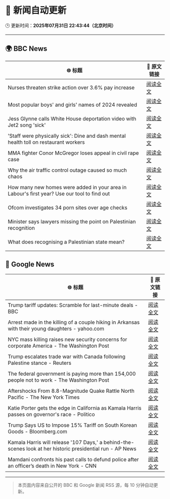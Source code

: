 # 🧠 新闻自动更新

🕒 更新时间：**2025年07月31日 22:43:44（北京时间）**

---

## 🌍 BBC News

| 🌐 标题 | 🔗 原文链接 |
|--------|-------------|
| Nurses threaten strike action over 3.6% pay increase | [阅读全文](https://www.bbc.com/news/articles/c36je08d111o?at_medium=RSS&at_campaign=rss) |
| Most popular boys' and girls' names of 2024 revealed | [阅读全文](https://www.bbc.com/news/articles/ckgyznp615zo?at_medium=RSS&at_campaign=rss) |
| Jess Glynne calls White House deportation video with Jet2 song 'sick' | [阅读全文](https://www.bbc.com/news/articles/clyjggjplyqo?at_medium=RSS&at_campaign=rss) |
| 'Staff were physically sick': Dine and dash mental health toll on restaurant workers | [阅读全文](https://www.bbc.com/news/articles/cjd24ky4818o?at_medium=RSS&at_campaign=rss) |
| MMA fighter Conor McGregor loses appeal in civil rape case | [阅读全文](https://www.bbc.com/news/articles/cd6n04xjj1qo?at_medium=RSS&at_campaign=rss) |
| Why the air traffic control outage caused so much chaos | [阅读全文](https://www.bbc.com/news/articles/clyv75g60ejo?at_medium=RSS&at_campaign=rss) |
| How many new homes were added in your area in Labour's first year? Use our tool to find out | [阅读全文](https://www.bbc.com/news/articles/cr5rmz0vreno?at_medium=RSS&at_campaign=rss) |
| Ofcom investigates 34 porn sites over age checks | [阅读全文](https://www.bbc.com/news/articles/c5y2xx6z6eko?at_medium=RSS&at_campaign=rss) |
| Minister says lawyers missing the point on Palestinian recognition | [阅读全文](https://www.bbc.com/news/articles/c78z69x61e6o?at_medium=RSS&at_campaign=rss) |
| What does recognising a Palestinian state mean? | [阅读全文](https://www.bbc.com/news/articles/cvgp5z1vvj5o?at_medium=RSS&at_campaign=rss) |

## 📰 Google News

| 🌐 标题 | 🔗 原文链接 |
|--------|-------------|
| Trump tariff updates: Scramble for last-minute deals - BBC | [阅读全文](https://news.google.com/rss/articles/CBMiVEFVX3lxTFBOb0dFdVFUSGc1SnRWMUs4c3dPSW9lSllOWmJ5WkxBYWN4TzNGRmFGTEF6bC13MFVEQUFremx1WkFqY0FGaks5Q092aVNGTW56VXpXeQ?oc=5) |
| Arrest made in the killing of a couple hiking in Arkansas with their young daughters - yahoo.com | [阅读全文](https://news.google.com/rss/articles/CBMijAFBVV95cUxQcXd5a2w3dVdYaUpMbUJHZTI5SjdoSnpYcVNhN24zZzVJUFc4UHMxdlI4M1dIMWRyZFpNVGFtWjdHZ1BDUXY3dDdQU3h4OEhhbEdFSG5ENzhoRGtpQlpJckNrVmc0eV9ZdnNidE92Y2JsZnZNNTRiMm1WX2Nyem5KLUtKbUNJMFpscEp4Tw?oc=5) |
| NYC mass killing raises new security concerns for corporate America - The Washington Post | [阅读全文](https://news.google.com/rss/articles/CBMingFBVV95cUxNbXp2cFA5M0hfaWtjcUx1cXVGSGxvQWtSQ1lBUDI4YS1RWFBsaTdGeUZCQmhFQmxZcXJmOE94R0lYY1lYYm80aFhpMFZkUEZoaGxIWjNPNjRlNEQ3Nmo4XzcwS2ZQVkVKd085eUVXV1RvT3N0N1h2OUhPTDlXYTBNX2puT3ZBOEo3X2RkRkxIb3czTl9rZE1TYnZ0RVVYQQ?oc=5) |
| Trump escalates trade war with Canada following Palestine stance - Reuters | [阅读全文](https://news.google.com/rss/articles/CBMitgFBVV95cUxQUUpXeXRpUUdMM05mOF9MYjJvX2FIUkpsYWFlNlpMQ2hKWEgzS1pLM0xrSTkxZUFqUzUtVXp3SjJEYkFKdGotRi1hcm9lZXpGb1BwT092V2FWOUdsNDBUS0xIUF9BanBmZmgtekhVRGZ6Y0hMdEVRZnBYOEJXQkIwTmNvVWN3TkVUd293NlF1SldCTEFMb0lVOW0tN1psUFRJNlFPcGZrOWNhUndsNVktbWlsSU1TUQ?oc=5) |
| The federal government is paying more than 154,000 people not to work - The Washington Post | [阅读全文](https://news.google.com/rss/articles/CBMijAFBVV95cUxOZEVGWHlibkpwNVBEYUFkdk9MTnl6Q3JpYVhRanphZFZ0TDV6Yl9aMHhySXhJSi16ODBTTEZFNXVkMEtkckVlVXRsVGh3YmZtaXpNRGpxa0tCdHNsQTdEMnhTdG9YUXlBMUlVUGIzQzRydXNlS25PMDE0b3JNMlMzelhHeHpOODBrcFZ4Zg?oc=5) |
| Aftershocks From 8.8-Magnitude Quake Rattle North Pacific - The New York Times | [阅读全文](https://news.google.com/rss/articles/CBMihwFBVV95cUxPSHcybXo2bTlnNjZwNHgxZ0RSemh0azRPbzZsa1lGejc0WEwzbndBN2lQWVpqbmZ0UWx5QXowQ3M0N043YklkZGViUFZPMFVLMF80STBTYVRWN2U4QW0tSm9ia1ZtWXowR0FjR3ExR3ZtS1Q0NnJtcm01bk1tWG1iMFlpNURlM0E?oc=5) |
| Katie Porter gets the edge in California as Kamala Harris passes on governor's race - Politico | [阅读全文](https://news.google.com/rss/articles/CBMiqgFBVV95cUxPTURyR2VpdXN5NDBseXdJd1IydFhHUkhMU21YRmtfM3NocVV5eG1jMmFlTmRNakxoU0ZPVUtoUVFBR2lQUEZzT3RtVXV5T2I5SDg5emxTWjRIVnVWTFlpZlV6STZZZ0VaOVBwNVQ4S2cwS1g2SFZadHNfWi1mVjhtcVhqQWhtdjNQZE5ZT2hlcTlQajNrWEF3Z296cGxiMkwwSDR1TTRtRENmUQ?oc=5) |
| Trump Says US to Impose 15% Tariff on South Korean Goods - Bloomberg.com | [阅读全文](https://news.google.com/rss/articles/CBMitAFBVV95cUxNeFpMaXBRNlRWSmh1b0hkRTFxSmUzUVFubTZQTVd2cldRdlVSa1BLTlUyUGNlbVNuMkdFWXdQREx4T1JsSnYtVDBpcVYwMnJMUXhLN1p2YUlpLXdMZjlIamIzVnF1cTRadDUtdHJrVWtaajFtR1ZrWlVzMmV3WnZTWHEtU2w1eThId05fNUZodTVxY0xpMUxRQlF1amNCdGozOHlHMFBEVmxJRDIxNFRILXlGc0E?oc=5) |
| Kamala Harris will release '107 Days,' a behind-the-scenes look at her historic presidential run - AP News | [阅读全文](https://news.google.com/rss/articles/CBMisAFBVV95cUxPVGFzMjMxcGRwenlyU2dGUTJTX2dyQzY2aHVGMXBnSWpySG81SzBiVFhSMDU4QUlJbnp3T1hvQXpoQzRwUVRneEdaNFVsTXhpSFBwSks3Qk5oY1RONzBzbG4yZXFkMUpVZVVERV96ekFkSFJSRFN2TEJCaUJCaWgwYzNyZy0wZGE1WWhURTlfMmNhZk1lemdIM3EtVGpQUG5ISEdMT3RVa0EzTzlxc1lvcg?oc=5) |
| Mamdani confronts his past calls to defund police after an officer’s death in New York - CNN | [阅读全文](https://news.google.com/rss/articles/CBMiekFVX3lxTFBNcU56TTE2N0ROOGUxYkYtQncxWGdSQ1pRSTRGa3NDaGE4a3IwbHRwTHI0cTZHdEg5MVpmWG5VR1ZJaVAxVUY4aW1OWm44cE5tOEJNbHdtTG9GbjN6cy1GbzBDcF9MU1JTSnBQU0FIWWdJN2JsT3VQVGtR0gF_QVVfeXFMTmNFSHJZZGg4R0hnMXN6QXZocXZhR0NyVDFtUEtzZ2VhRExvdFlBMzNhRXJpZFlzR0VGSktTUngyaVJZTnE3MUs4WXQ4SmxNd1l0dmx1UkU2dVZmSTNKQy16SXJqa1J5QmprUWdMVTJQOHJCVDdKRGlYRzFVTXBMSQ?oc=5) |

---
> 本页面内容来自公开的 BBC 和 Google 新闻 RSS 源，每 10 分钟自动更新。